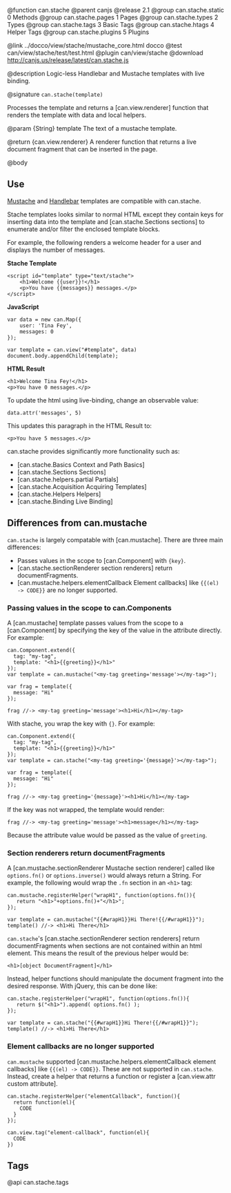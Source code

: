 @function can.stache
@parent canjs
@release 2.1
@group can.stache.static 0 Methods
@group can.stache.pages 1 Pages
@group can.stache.types 2 Types
@group can.stache.tags 3 Basic Tags
@group can.stache.htags 4 Helper Tags
@group can.stache.plugins 5 Plugins


@link ../docco/view/stache/mustache_core.html docco
@test can/view/stache/test/test.html
@plugin can/view/stache
@download http://canjs.us/release/latest/can.stache.js


@description Logic-less Handlebar and Mustache templates with live binding.

@signature `can.stache(template)`

Processes the template and returns a [can.view.renderer] function that renders the template
with data and local helpers.

@param {String} template The text of a mustache template.

@return {can.view.renderer} A renderer function that returns a live document fragment
that can be inserted in the page.

@body

## Use

[Mustache](https://github.com/janl/mustache.js/) and [Handlebar](http://handlebarsjs.com/) 
templates are compatible with can.stache.

Stache templates looks similar to normal HTML except
they contain keys for inserting data into the template
and [can.stache.Sections sections] to enumerate and/or filter the enclosed template blocks.

For example, the following renders a welcome header for
a user and displays the number of messages.

__Stache Template__

	<script id="template" type="text/stache">
		<h1>Welcome {{user}}!</h1>
		<p>You have {{messages}} messages.</p>
	</script>

__JavaScript__

	var data = new can.Map({
		user: 'Tina Fey',
		messages: 0
	});

	var template = can.view("#template", data)
	document.body.appendChild(template);

__HTML Result__

	<h1>Welcome Tina Fey!</h1>
	<p>You have 0 messages.</p>

To update the html using live-binding, change an observable value:

	data.attr('messages', 5)

This updates this paragraph in the HTML Result to:

	<p>You have 5 messages.</p>



can.stache provides significantly more functionality such as:

- [can.stache.Basics Context and Path Basics]
- [can.stache.Sections Sections]
- [can.stache.helpers.partial Partials]
- [can.stache.Acquisition Acquiring Templates]
- [can.stache.Helpers Helpers]
- [can.stache.Binding Live Binding]


## Differences from can.mustache

`can.stache` is largely compatable with [can.mustache].  There are three main differences:

 - Passes values in the scope to [can.Component] with `{key}`.
 - [can.stache.sectionRenderer section renderers] return documentFragments.
 - [can.mustache.helpers.elementCallback Element callbacks] like `{{(el) -> CODE}}` are no longer supported.
 
 
### Passing values in the scope to can.Components

A [can.mustache] template passes values from the scope to a [can.Component]
by specifying the key of the value in the attribute directly.  For example:

    can.Component.extend({
      tag: "my-tag",
      template: "<h1>{{greeting}}</h1>"
    });
    var template = can.mustache("<my-tag greeting='message'></my-tag>");
    
    var frag = template({
      message: "Hi"
    });
    
    frag //-> <my-tag greeting='message'><h1>Hi</h1></my-tag>
   
With stache, you wrap the key with `{}`. For example:

    can.Component.extend({
      tag: "my-tag",
      template: "<h1>{{greeting}}</h1>"
    });
    var template = can.stache("<my-tag greeting='{message}'></my-tag>");
    
    var frag = template({
      message: "Hi"
    });
     
    frag //-> <my-tag greeting='{message}'><h1>Hi</h1></my-tag>

If the key was not wrapped, the template would render:

    frag //-> <my-tag greeting='message'><h1>message</h1></my-tag>
 
Because the attribute value would be passed as the value of `greeting`.
 
### Section renderers return documentFragments

A [can.mustache.sectionRenderer Mustache section renderer] called 
like `options.fn()` or `options.inverse()` would always return a String. For example,
the following would wrap the `.fn` section in an `<h1>` tag:

    can.mustache.registerHelper("wrapH1", function(options.fn()){
       return "<h1>"+options.fn()+"</h1>";
    });
    
    var template = can.mustache("{{#wrapH1}}Hi There!{{/#wrapH1}}");
    template() //-> <h1>Hi There</h1>

`can.stache`'s [can.stache.sectionRenderer section renderers] return documentFragments when sections
are not contained within an html element. This means the result of the previous helper would be:

    <h1>[object DocumentFragment]</h1>

Instead, helper functions should manipulate the document fragment into the desired response.  With
jQuery, this can be done like:

    can.stache.registerHelper("wrapH1", function(options.fn()){
       return $("<h1>").append( options.fn() );
    });
    
    var template = can.stache("{{#wrapH1}}Hi There!{{/#wrapH1}}");
    template() //-> <h1>Hi There</h1>


### Element callbacks are no longer supported

`can.mustache` supported [can.mustache.helpers.elementCallback element callbacks] like `{{(el) -> CODE}}`. These
are not supported in `can.stache`.  Instead, create a helper that returns a function or register 
a [can.view.attr custom attribute].

    can.stache.registerHelper("elementCallback", function(){
      return function(el){
        CODE
      }
    });

    can.view.tag("element-callback", function(el){
      CODE
    })

## Tags

@api can.stache.tags
